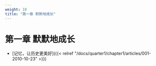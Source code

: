 ```yaml
---
weight: 10
title: "第一章 默默地成长"
---
```


# 第一章 默默地成长

- [记忆，让历史更美好]({{< relref "/docs/quarter1/chapter1/articles/001-2010-10-23" >}})